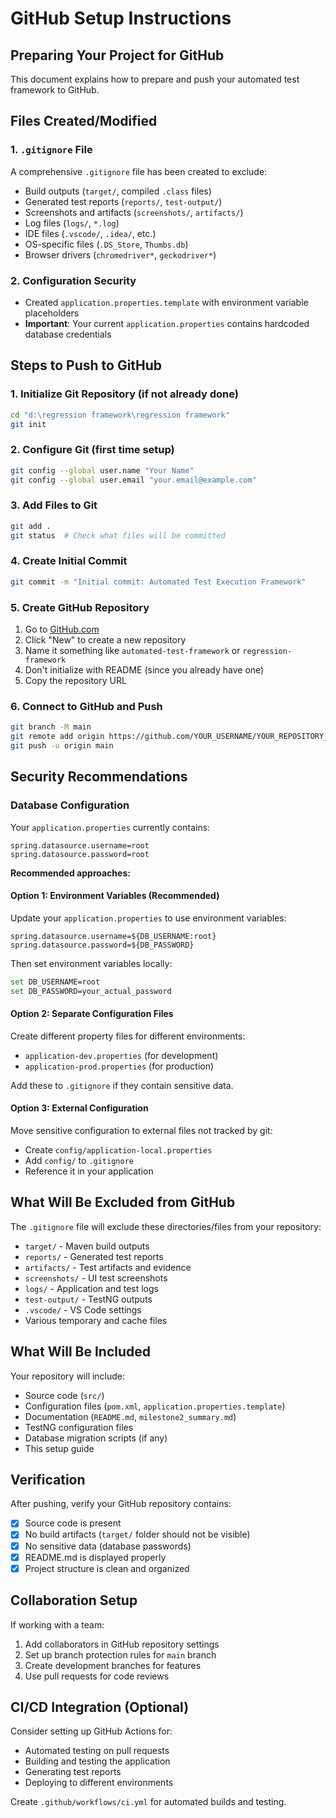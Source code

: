 # GitHub Setup Instructions

## Preparing Your Project for GitHub

This document explains how to prepare and push your automated test framework to GitHub.

## Files Created/Modified

### 1. `.gitignore` File
A comprehensive `.gitignore` file has been created to exclude:
- Build outputs (`target/`, compiled `.class` files)
- Generated test reports (`reports/`, `test-output/`)
- Screenshots and artifacts (`screenshots/`, `artifacts/`)
- Log files (`logs/`, `*.log`)
- IDE files (`.vscode/`, `.idea/`, etc.)
- OS-specific files (`.DS_Store`, `Thumbs.db`)
- Browser drivers (`chromedriver*`, `geckodriver*`)

### 2. Configuration Security
- Created `application.properties.template` with environment variable placeholders
- **Important**: Your current `application.properties` contains hardcoded database credentials

## Steps to Push to GitHub

### 1. Initialize Git Repository (if not already done)
```bash
cd "d:\regression framework\regression framework"
git init
```

### 2. Configure Git (first time setup)
```bash
git config --global user.name "Your Name"
git config --global user.email "your.email@example.com"
```

### 3. Add Files to Git
```bash
git add .
git status  # Check what files will be committed
```

### 4. Create Initial Commit
```bash
git commit -m "Initial commit: Automated Test Execution Framework"
```

### 5. Create GitHub Repository
1. Go to [GitHub.com](https://github.com)
2. Click "New" to create a new repository
3. Name it something like `automated-test-framework` or `regression-framework`
4. Don't initialize with README (since you already have one)
5. Copy the repository URL

### 6. Connect to GitHub and Push
```bash
git branch -M main
git remote add origin https://github.com/YOUR_USERNAME/YOUR_REPOSITORY_NAME.git
git push -u origin main
```

## Security Recommendations

### Database Configuration
Your `application.properties` currently contains:
```properties
spring.datasource.username=root
spring.datasource.password=root
```

**Recommended approaches:**

#### Option 1: Environment Variables (Recommended)
Update your `application.properties` to use environment variables:
```properties
spring.datasource.username=${DB_USERNAME:root}
spring.datasource.password=${DB_PASSWORD}
```

Then set environment variables locally:
```bash
set DB_USERNAME=root
set DB_PASSWORD=your_actual_password
```

#### Option 2: Separate Configuration Files
Create different property files for different environments:
- `application-dev.properties` (for development)
- `application-prod.properties` (for production)

Add these to `.gitignore` if they contain sensitive data.

#### Option 3: External Configuration
Move sensitive configuration to external files not tracked by git:
- Create `config/application-local.properties`
- Add `config/` to `.gitignore`
- Reference it in your application

## What Will Be Excluded from GitHub

The `.gitignore` file will exclude these directories/files from your repository:
- `target/` - Maven build outputs
- `reports/` - Generated test reports
- `artifacts/` - Test artifacts and evidence
- `screenshots/` - UI test screenshots
- `logs/` - Application and test logs
- `test-output/` - TestNG outputs
- `.vscode/` - VS Code settings
- Various temporary and cache files

## What Will Be Included

Your repository will include:
- Source code (`src/`)
- Configuration files (`pom.xml`, `application.properties.template`)
- Documentation (`README.md`, `milestone2_summary.md`)
- TestNG configuration files
- Database migration scripts (if any)
- This setup guide

## Verification

After pushing, verify your GitHub repository contains:
- [x] Source code is present
- [x] No build artifacts (`target/` folder should not be visible)
- [x] No sensitive data (database passwords)
- [x] README.md is displayed properly
- [x] Project structure is clean and organized

## Collaboration Setup

If working with a team:
1. Add collaborators in GitHub repository settings
2. Set up branch protection rules for `main` branch
3. Create development branches for features
4. Use pull requests for code reviews

## CI/CD Integration (Optional)

Consider setting up GitHub Actions for:
- Automated testing on pull requests
- Building and testing the application
- Generating test reports
- Deploying to different environments

Create `.github/workflows/ci.yml` for automated builds and testing.